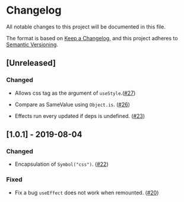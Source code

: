 # Changelog

All notable changes to this project will be documented in this file.

The format is based on [Keep a Changelog](https://keepachangelog.com/en/1.0.0/),
and this project adheres to [Semantic Versioning](https://semver.org/spec/v2.0.0.html).

## [Unreleased]

<!-- ### Added -->
<!-- ### Removed -->
<!-- ### Fixed -->

### Changed

- Allows css tag as the argument of `useStyle`.([#27](https://github.com/wtnbass/fuco/pull/27))

- Compare as SameValue using `Object.is`. ([#26](https://github.com/wtnbass/fuco/pull/26))

- Effects run every updated if deps is undefined. ([#23](https://github.com/wtnbass/fuco/pull/23))

## [1.0.1] - 2019-08-04

### Changed

- Encapsulation of `Symbol("css")`. ([#22](https://github.com/wtnbass/fuco/pull/22))

### Fixed

- Fix a bug `useEffect` does not work when remounted. ([#20](https://github.com/wtnbass/fuco/pull/20))
